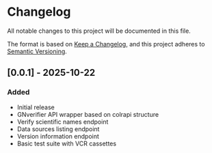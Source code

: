 # Changelog

All notable changes to this project will be documented in this file.

The format is based on [Keep a Changelog](https://keepachangelog.com/en/1.0.0/),
and this project adheres to [Semantic Versioning](https://semver.org/spec/v2.0.0.html).

## [0.0.1] - 2025-10-22

### Added
- Initial release
- GNverifier API wrapper based on colrapi structure
- Verify scientific names endpoint
- Data sources listing endpoint
- Version information endpoint
- Basic test suite with VCR cassettes
